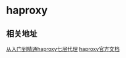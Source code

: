 # haproxy
## 相关地址
[从入门到精通haproxy七层代理](http://www.coreui.cn/news/421445.html)
[haproxy官方文档](https://www.haproxy.org)
